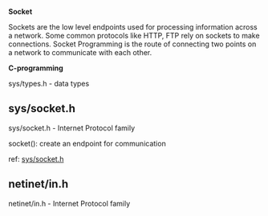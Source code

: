 **Socket**

Sockets are the low level endpoints used for processing information across a network. Some common protocols like HTTP, FTP rely on sockets to make connections. Socket Programming is the route of connecting two points on a network to communicate with each other. 

**C-programming**

sys/types.h - data types

## sys/socket.h

sys/socket.h - Internet Protocol family

socket():  create an endpoint for communication

ref: [sys/socket.h](http://pubs.opengroup.org/onlinepubs/7908799/xns/syssocket.h.html)

## netinet/in.h

netinet/in.h - Internet Protocol family

